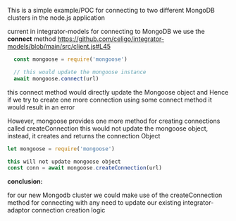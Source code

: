 This is a simple example/POC for connecting to two different MongoDB clusters in the node.js application

current in integrator-models for connecting to MongoDB we use the **connect** method
https://github.com/celigo/integrator-models/blob/main/src/client.js#L45
```javascript
  const mongoose = require('mongoose')

  // this would update the mongoose instance
  await mongoose.connect(url)
```
this connect method would directly update the Mongoose object
and Hence if we try to create one more connection using some connect method it would result in an error

However, mongoose provides one more method for creating connections called createConnection
this would not update the mongoose object, instead, it creates and returns the connection Object
```javascript
let mongoose = require('mongoose')

this will not update mongoose object
const conn = await mongoose.createConnection(url)
```

**conclusion:**

  for our new Mongodb cluster we could make use of the createConnection method for connecting with any need to update our existing integrator-adaptor connection creation logic
